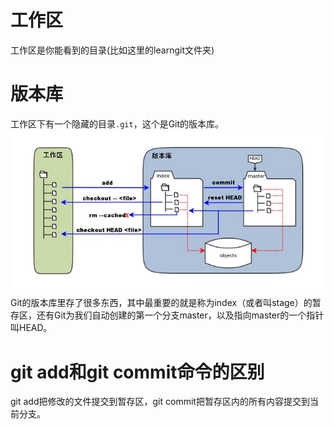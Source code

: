 # 工作区
工作区是你能看到的目录(比如这里的learngit文件夹)

# 版本库
工作区下有一个隐藏的目录`.git`，这个是Git的版本库。
![](images/2023-12-31-22-13-27.png)
Git的版本库里存了很多东西，其中最重要的就是称为index（或者叫stage）的暂存区，还有Git为我们自动创建的第一个分支master，以及指向master的一个指针叫HEAD。

# git add和git commit命令的区别
git add把修改的文件提交到暂存区，git commit把暂存区内的所有内容提交到当前分支。